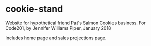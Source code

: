 # cookie-stand

Website for hypothetical friend Pat's Salmon Cookies business.
For Code201, by Jennifer Williams Piper, January 2018

Includes home page and sales projections page.
